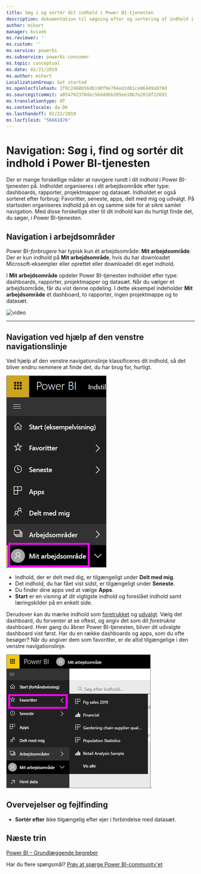 ```yaml
---
title: Søg i og sortér dit indhold i Power BI-tjenesten
description: dokumentation til søgning efter og sortering af indhold i Power BI-arbejdsområder
author: mihart
manager: kvivek
ms.reviewer: ''
ms.custom: ''
ms.service: powerbi
ms.subservice: powerbi-consumer
ms.topic: conceptual
ms.date: 02/21/2019
ms.author: mihart
LocalizationGroup: Get started
ms.openlocfilehash: 2f8c2468b56db190f9e794ed2d81ce86449a970d
ms.sourcegitcommit: a054782370dec56d49bb205ee10b7e2018f22693
ms.translationtype: HT
ms.contentlocale: da-DK
ms.lasthandoff: 02/22/2019
ms.locfileid: "56661876"
---
```

# <a name="navigation-searching-finding-and-sorting-content-in-power-bi-service"></a>Navigation: Søg i, find og sortér dit indhold i Power BI-tjenesten
Der er mange forskellige måder at navigere rundt i dit indhold i Power BI-tjenesten på. Indholdet organiseres i dit arbejdsområde efter type: dashboards, rapporter, projektmapper og datasæt.  Indholdet er også sorteret efter forbrug: Favoritter, seneste, apps, delt med mig og udvalgt. På startsiden organiseres indhold på én og samme side for at sikre samlet navigation. Med disse forskellige stier til dit indhold kan du hurtigt finde det, du søger, i Power BI-tjenesten.  

## <a name="navigation-within-workspaces"></a>Navigation i arbejdsområder

Power BI-*forbrugere* har typisk kun ét arbejdsområde: **Mit arbejdsområde**. Der er kun indhold på **Mit arbejdsområde**, hvis du har downloadet Microsoft-eksempler eller oprettet eller downloadet dit eget indhold.  

I **Mit arbejdsområde** opdeler Power BI-tjenesten indholdet efter type: dashboards, rapporter, projektmapper og datasæt. Når du vælger et arbejdsområde, får du vist denne opdeling. I dette eksempel indeholder **Mit arbejdsområde** ét dashboard, to rapporter, ingen projektmappe og to datasæt.

![video](./media/end-user-search-sort/nav.gif)

________________________________________

## <a name="navigation-using-the-left-navbar"></a>Navigation ved hjælp af den venstre navigationslinje
Ved hjælp af den venstre navigationslinje klassificeres dit indhold, så det bliver endnu nemmere at finde det, du har brug for, hurtigt.  

![venstre navigationslinje](./media/end-user-search-sort/power-bi-newnav2.png)


- Indhold, der er delt med dig, er tilgængeligt under **Delt med mig**.
- Det indhold, du har fået vist sidst, er tilgængeligt under **Seneste**. 
- Du finder dine apps ved at vælge **Apps**.
- **Start** er en visning af dit vigtigste indhold og foreslået indhold samt læringskilder på en enkelt side.

Derudover kan du mærke indhold som [foretrukket](end-user-favorite.md) og [udvalgt](end-user-featured.md). Vælg det dashboard, du forventer at se oftest, og angiv det som dit *foretrukne* dashboard. Hver gang du åbner Power BI-tjenesten, bliver dit udvalgte dashboard vist først. Har du en række dashboards og apps, som du ofte besøger? Når du angiver dem som favoritter, er de altid tilgængelige i den venstre navigationslinje.

![Pop op-vinduet Favoritter](./media/end-user-search-sort/power-bi-favorite-flyout.png).


## <a name="considerations-and-troubleshooting"></a>Overvejelser og fejlfinding
* **Sortér efter** ikke tilgængelig efter ejer i forbindelse med datasæt.

## <a name="next-steps"></a>Næste trin
[Power BI – Grundlæggende begreber](end-user-basic-concepts.md)

Har du flere spørgsmål? [Prøv at spørge Power BI-community'et](http://community.powerbi.com/)
